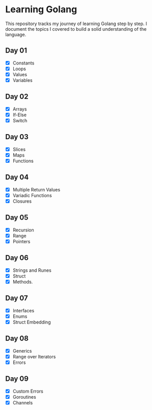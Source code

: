# Learning Golang

This repository tracks my journey of learning Golang step by step. I document the topics I covered to build a solid understanding of the language.

## Day 01

- [x] Constants
- [x] Loops
- [x] Values
- [x] Variables

## Day 02

- [x] Arrays
- [x] If-Else
- [x] Switch

## Day 03

- [x] Slices
- [x] Maps
- [x] Functions

## Day 04

- [x] Multiple Return Values
- [x] Variadic Functions
- [x] Closures

## Day 05

- [x] Recursion
- [x] Range
- [x] Pointers

## Day 06

- [x] Strings and Runes
- [x] Struct
- [x] Methods.

## Day 07

- [x] Interfaces
- [x] Enums
- [x] Struct Embedding

## Day 08

- [x] Generics
- [x] Range over Iterators
- [x] Errors

## Day 09

- [x] Custom Errors
- [x] Goroutines
- [x] Channels
